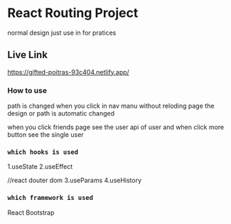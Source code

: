 # React Routing Project
normal design just use in for pratices

## Live Link

https://gifted-poitras-93c404.netlify.app/

### How to use

  path is changed when you click in nav manu without reloding page the design or path is automatic changed
  
  when you click friends page see the user api of user 
  and when click more button see the single user

### `which hooks is used`

1.useState
2.useEffect

//react douter dom
3.useParams
4.useHistory

### `which framework is used`
React Bootstrap
